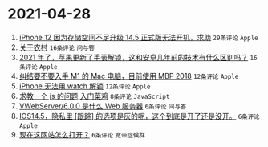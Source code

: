 # 2021-04-28

1. [iPhone 12 因为存储空间不足升级 14.5 正式版无法开机，求助](https://www.v2ex.com/t/773744) `29条评论` `Apple`
1. [关于农村](https://www.v2ex.com/t/773757) `16条评论` `问与答`
1. [2021 年了，苹果更新了手表解锁，这和安卓几年前的技术有什么区别吗？](https://www.v2ex.com/t/773753) `16条评论` `Apple`
1. [纠结要不要入手 M1 的 Mac 电脑，目前使用 MBP 2018](https://www.v2ex.com/t/773748) `12条评论` `Apple`
1. [iPhone 无法用 watch 解锁](https://www.v2ex.com/t/773745) `12条评论` `Apple`
1. [求教一个 js 的问题,入门菜鸡](https://www.v2ex.com/t/773759) `8条评论` `JavaScript`
1. [VWebServer/6.0.0 是什么 Web 服务器](https://www.v2ex.com/t/773754) `6条评论` `问与答`
1. [IOS14.5，隐私里 [跟踪] 的选项是灰的呢，这个到底是开了还是没开。](https://www.v2ex.com/t/773751) `6条评论` `Apple`
1. [现在这网站怎么打开？](https://www.v2ex.com/t/773746) `6条评论` `宽带症候群`
